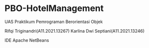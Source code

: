 # PBO-HotelManagement
UAS Praktikum Pemrograman Berorientasi Objek

Rifqi Triginandri(A11.2021.13267)
Karlina Dwi Septiani(A11.2021.13246)

IDE Apache NetBeans
